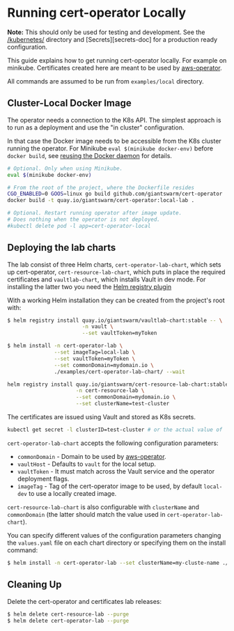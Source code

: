 # Running cert-operator Locally

**Note:** This should only be used for testing and development. See the
[/kubernetes/][kubernetes-dir] directory and [Secrets][secrets-doc] for
a production ready configuration.

[kubernetes-dir]: https://github.com/giantswarm/cert-operator/tree/master/kubernetes
[secrests-doc]: https://github.com/giantswarm/cert-operator#secrets

This guide explains how to get running cert-operator locally. For example on
minikube. Certificates created here are meant to be used by [aws-operator].

All commands are assumed to be run from `examples/local` directory.

[aws-operator]: https://github.com/giantswarm/aws-operator

## Cluster-Local Docker Image

The operator needs a connection to the K8s API. The simplest approach is to run
as a deployment and use the "in cluster" configuration.

In that case the Docker image needs to be accessible from the K8s cluster
running the operator. For Minikube `eval $(minikube docker-env)` before `docker
build`, see [reusing the Docker daemon] for details.

[reusing the docker daemon]: https://github.com/kubernetes/minikube/blob/master/docs/reusing_the_docker_daemon.md

```bash
# Optional. Only when using Minikube.
eval $(minikube docker-env)

# From the root of the project, where the Dockerfile resides
CGO_ENABLED=0 GOOS=linux go build github.com/giantswarm/cert-operator
docker build -t quay.io/giantswarm/cert-operator:local-lab .

# Optional. Restart running operator after image update.
# Does nothing when the operator is not deployed.
#kubectl delete pod -l app=cert-operator-local
```

## Deploying the lab charts

The lab consist of three Helm charts, `cert-operator-lab-chart`, which sets up cert-operator,
`cert-resource-lab-chart`, which puts in place the required certificates and `vaultlab-chart`,
which installs Vault in dev mode. For installing the latter two you need the [Helm registry plugin](https://github.com/app-registry/appr-helm-plugin)

With a working Helm installation they can be created from the project's root with:

```bash
$ helm registry install quay.io/giantswarm/vaultlab-chart:stable -- \
                        -n vault \
                        --set vaultToken=myToken

$ helm install -n cert-operator-lab \
               --set imageTag=local-lab \
               --set vaultToken=myToken \
               --set commonDomain=mydomain.io \
               ./examples/cert-operator-lab-chart/ --wait

helm registry install quay.io/giantswarm/cert-resource-lab-chart:stable -- \
                      -n cert-resource-lab \
                      --set commonDomain=mydomain.io \
                      --set clusterName=test-cluster
```

The certificates are issued using Vault and stored as K8s secrets.

```bash
kubectl get secret -l clusterID=test-cluster # or the actual value of `clusterName`
```

`cert-operator-lab-chart` accepts the following configuration parameters:
* `commonDomain` - Domain to be used by [aws-operator].
* `vaultHost` - Defaults to `vault` for the local setup.
* `vaultToken` - It must match across the Vault service and the operator deployment flags.
* `imageTag` - Tag of the cert-operator image to be used, by default `local-dev` to use a locally created
image.

`cert-resource-lab-chart` is also configurable with `clusterName` and `commonDomain` (the latter should match the value
used in `cert-operator-lab-chart`).


You can specify different values of the configuration parameters changing the `values.yaml` file on each
chart directory or specifying them on the install command:
```bash
$ helm install -n cert-operator-lab --set clusterName=my-cluste-name ./cert-operator-lab-chart/ --wait
```

## Cleaning Up

Delete the cert-operator and certificates lab releases:

```bash
$ helm delete cert-resource-lab --purge
$ helm delete cert-operator-lab --purge
```
